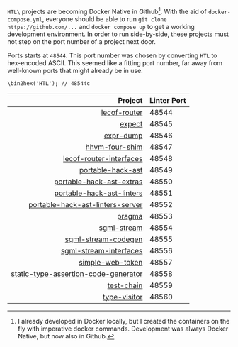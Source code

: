 `HTL\` projects are becoming Docker Native in Github[^1].
With the aid of `docker-compose.yml`, everyone
should be able to run `git clone https://github.com/...`
and `docker compose up` to get a working development
environment. In order to run side-by-side, these
projects must not step on the port number of a
project next door.

Ports starts at `48544`. This port number was chosen
by converting `HTL` to hex-encoded ASCII. This seemed
like a fitting port number, far away from well-known
ports that might already be in use.
```
\bin2hex('HTL'); // 48544c
```

| Project                                                                                                                     | Linter Port |
| --------------------------------------------------------------------------------------------------------------------------: | :---------- |
| [lecof-router](https://github.com/hershel-theodore-layton/lecof-router)                                                     | 48544       |
| [expect](https://github.com/hershel-theodore-layton/expect)                                                                 | 48545       |
| [expr-dump](https://github.com/hershel-theodore-layton/expr-dump)                                                           | 48546       |
| [hhvm-four-shim](https://github.com/hershel-theodore-layton/hhvm-four-shim)                                                 | 48547       |
| [lecof-router-interfaces](https://github.com/hershel-theodore-layton/lecof-router-interfaces)                               | 48548       |
| [portable-hack-ast](https://github.com/hershel-theodore-layton/portable-hack-ast)                                           | 48549       |
| [portable-hack-ast-extras](https://github.com/hershel-theodore-layton/portable-hack-ast-extras)                             | 48550       |
| [portable-hack-ast-linters](https://github.com/hershel-theodore-layton/portable-hack-ast-linters)                           | 48551       |
| [portable-hack-ast-linters-server](https://github.com/hershel-theodore-layton/portable-hack-ast-linters-server)             | 48552       |
| [pragma](https://github.com/hershel-theodore-layton/pragma)                                                                 | 48553       |
| [sgml-stream](https://github.com/hershel-theodore-layton/sgml-stream)                                                       | 48554       |
| [sgml-stream-codegen](https://github.com/hershel-theodore-layton/sgml-stream-codegen)                                       | 48555       |
| [sgml-stream-interfaces](https://github.com/hershel-theodore-layton/sgml-stream-interfaces)                                 | 48556       |
| [simple-web-token](https://github.com/hershel-theodore-layton/simple-web-token)                                             | 48557       |
| [static-type-assertion-code-generator](https://github.com/hershel-theodore-layton/static-type-assertion-code-generator)     | 48558       |
| [test-chain](https://github.com/hershel-theodore-layton/test-chain)                                                         | 48559       |
| [type-visitor](https://github.com/hershel-theodore-layton/type-visitor)                                                     | 48560       |

[^1]: I already developed in Docker locally, but
      I created the containers on the fly with
      imperative docker commands. Development was
      always Docker Native, but now also in Github.
